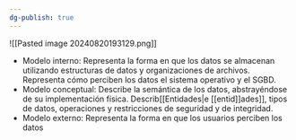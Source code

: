 ```yaml
---
dg-publish: true
---
```

![[Pasted image 20240820193129.png]]
- Modelo interno: Representa la forma en que los datos se almacenan utilizando estructuras de datos y organizaciones de archivos. Representa cómo perciben los datos el sistema operativo y el SGBD.
-  Modelo conceptual: Describe la semántica de los datos, abstrayéndose de su implementación física. Describ[[Entidades|e [[entid]]ades]], tipos de datos, operaciones y restricciones de seguridad y de integridad. 
- Modelo externo: Representa la forma en que los usuarios perciben los datos